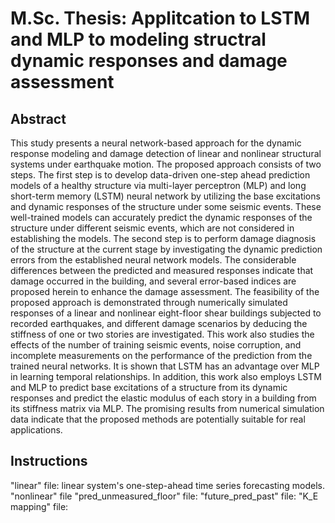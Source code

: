 # M.Sc. Thesis: Applitcation to LSTM and MLP to modeling structral dynamic responses and damage assessment
## Abstract
This study presents a neural network-based approach for the dynamic response modeling and damage detection of linear and nonlinear structural systems under earthquake motion. The proposed approach consists of two steps. The first step is to develop data-driven one-step ahead prediction models of a healthy structure via multi-layer perceptron (MLP) and long short-term memory (LSTM) neural network by utilizing the base excitations and dynamic responses of the structure under some seismic events. These well-trained models can accurately predict the dynamic responses of the structure under different seismic events, which are not considered in establishing the models. The second step is to perform damage diagnosis of the structure at the current stage by investigating the dynamic prediction errors from the established neural network models. The considerable differences between the predicted and measured responses indicate that damage occurred in the building, and several error-based indices are proposed herein to enhance the damage assessment. The feasibility of the proposed approach is demonstrated through numerically simulated responses of a linear and nonlinear eight-floor shear buildings subjected to recorded earthquakes, and different damage scenarios by deducing the stiffness of one or two stories are investigated. This work also studies the effects of the number of training seismic events, noise corruption, and incomplete measurements on the performance of the prediction from the trained neural networks. It is shown that LSTM has an advantage over MLP in learning temporal relationships.
In addition, this work also employs LSTM and MLP to predict base excitations of a structure from its dynamic responses and predict the elastic modulus of each story in a building from its stiffness matrix via MLP.  The promising results from numerical simulation data indicate that the proposed methods are potentially suitable for real applications.

## Instructions
"linear" file: linear system's one-step-ahead time series forecasting models.
"nonlinear" file
"pred_unmeasured_floor" file:
"future_pred_past" file:
"K_E mapping" file:
